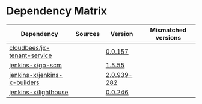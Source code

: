 # Dependency Matrix

Dependency | Sources | Version | Mismatched versions
---------- | ------- | ------- | -------------------
[cloudbees/jx-tenant-service](https://github.com/cloudbees/jx-tenant-service) |  | [0.0.157](https://github.com/cloudbees/jx-tenant-service/releases/tag/v0.0.157) | 
[jenkins-x/go-scm](https://github.com/jenkins-x/go-scm) |  | [1.5.55]() | 
[jenkins-x/jenkins-x-builders](https://github.com/jenkins-x/jenkins-x-builders) |  | [2.0.939-282]() | 
[jenkins-x/lighthouse](https://github.com/jenkins-x/lighthouse) |  | [0.0.246]() | 
